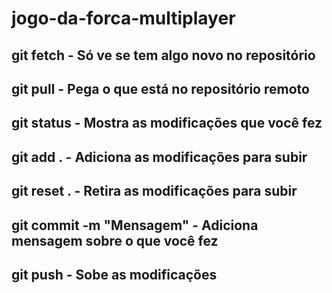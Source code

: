 # jogo-da-forca-multiplayer

## git fetch - Só ve se tem algo novo no repositório
## git pull - Pega o que está no repositório remoto
## git status - Mostra as modificações que você fez
## git add . - Adiciona as modificações para subir
## git reset . - Retira as modificações para subir
## git commit -m "Mensagem" - Adiciona mensagem sobre o que você fez
## git push - Sobe as modificações
